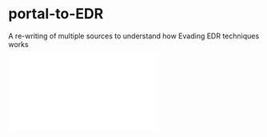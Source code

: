 # portal-to-EDR
A re-writing of multiple sources to understand how Evading EDR techniques works

<embed src="What-is-API-Unhooking.pdf" type="application/pdf">

